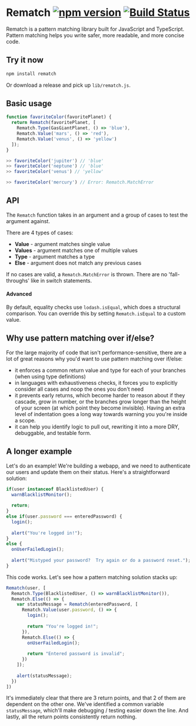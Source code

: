 # Rematch [![npm version](https://badge.fury.io/js/rematch.svg)](http://badge.fury.io/js/rematch) [![Build Status](https://travis-ci.org/jiaweihli/rematch.png?branch=master)](https://travis-ci.org/jiaweihli/rematch)

Rematch is a pattern matching library built for JavaScript and TypeScript.
Pattern matching helps you write safer, more readable, and more concise code.

## Try it now

```bash
npm install rematch
```

Or download a release and pick up `lib/rematch.js`.

## Basic usage

```javascript
function favoriteColor(favoritePlanet) {
  return Rematch(favoritePlanet, [
    Rematch.Type(GasGiantPlanet, () => 'blue'),
    Rematch.Value('mars', () => 'red'),
    Rematch.Value('venus', () => 'yellow')
  ]);
}

>> favoriteColor('jupiter') // 'blue'
>> favoriteColor('neptune') // 'blue'
>> favoriteColor('venus') // 'yellow'

>> favoriteColor('mercury') // Error: Rematch.MatchError
```

## API

The `Rematch` function takes in an argument and a group of cases to test the argument against.

There are 4 types of cases:
 
  - **Value** - argument matches single value
  - **Values** - argument matches one of multiple values
  - **Type** - argument matches a type
  - **Else** - argument does not match any previous cases
  
If no cases are valid, a `Rematch.MatchError` is thrown.  There are no 'fall-throughs' like in switch statements.

#### Advanced

By default, equality checks use `lodash.isEqual`, which does a structural comparison.  You can override this by setting
`Rematch.isEqual` to a custom value.
  
## Why use pattern matching over if/else?

For the large majority of code that isn't performance-sensitive, there are a lot of great reasons why you'd want to use 
pattern matching over if/else:

  - it enforces a common return value and type for each of your branches (when using type definitions)
  - in languages with exhaustiveness checks, it forces you to explicitly consider all cases and noop the ones you don't 
    need
  - it prevents early returns, which become harder to reason about if they cascade, grow in number, or the branches grow 
    longer than the height of your screen (at which point they become invisible).  Having an extra level of indentation 
    goes a long way towards warning you you're inside a scope.
  - it can help you identify logic to pull out, rewriting it into a more DRY, debuggable, and testable form.
     
## A longer example
  
Let's do an example!  We're building a webapp, and we need to authenticate our users and update them on their status.
Here's a straightforward solution:

```javascript
if(user instanceof BlacklistedUser) {
  warnBlacklistMonitor();
  
  return;
}
else if(user.password === enteredPassword) {
  login();
  
  alert("You're logged in!");
}
else {
  onUserFailedLogin();
  
  alert("Mistyped your password?  Try again or do a password reset.");
}
```

This code works.  Let's see how a pattern matching solution stacks up:

  
```javascript
Rematch(user, [
  Rematch.Type(BlacklistedUser, () => warnBlacklistMonitor()),
  Rematch.Else(() => {
    var statusMessage = Rematch(enteredPassword, [
      Rematch.Value(user.password, () => {
        login();    
         
        return "You're logged in!";
      }),
      Rematch.Else(() => {
        onUserFailedLogin();
     
        return "Entered password is invalid";
      })
    ]);
    
    alert(statusMessage);
  }) 
])
```

It's immediately clear that there are 3 return points, and that 2 of them are dependent on the other one.
We've identified a common variable `statusMessage`, which'll make debugging / testing easier down the line.
And lastly, all the return points consistently return nothing.
